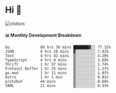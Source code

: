 # Hi 👋
 
![visitors](https://visitor-badge.glitch.me/badge?page_id=sorcererxw.sorcererx)

#### 📊 Monthly Development Breakdown

<!--START_SECTION:waka-->
```text
Go              86 hrs 39 mins ███████▓░░ 77.32%
JSON            8 hrs 18 mins  ▓░░░░░░░░░ 7.42%
Text            4 hrs 42 mins  ▒░░░░░░░░░ 4.20%
TypeScript      4 hrs 8 mins   ▒░░░░░░░░░ 3.69%
Thrift          1 hr 57 mins   ▒░░░░░░░░░ 1.74%
Protocol Buffer 1 hr 25 mins   ▒░░░░░░░░░ 1.27%
go.mod          1 hr 11 mins   ▒░░░░░░░░░ 1.07%
Astro           1 hr 1 min     ▒░░░░░░░░░ 0.91%
protobuf        44 mins        ▒░░░░░░░░░ 0.66%
YAML            21 mins        ▒░░░░░░░░░ 0.33%
```
<!--END_SECTION:waka-->
